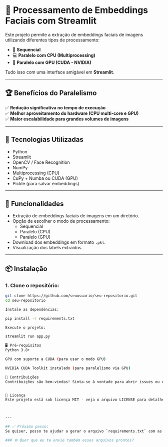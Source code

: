 # 🔗 Processamento de Embeddings Faciais com Streamlit

Este projeto permite a extração de embeddings faciais de imagens utilizando diferentes tipos de processamento:

- 🧠 **Sequencial**
- 💻 **Paralelo com CPU (Multiprocessing)**
- 🚀 **Paralelo com GPU (CUDA - NVIDIA)**

Tudo isso com uma interface amigável em **Streamlit**.

---

## 🏆 Benefícios do Paralelismo

✅ **Redução significativa no tempo de execução**  
✅ **Melhor aproveitamento do hardware (CPU multi-core e GPU)**  
✅ **Maior escalabilidade para grandes volumes de imagens**

---

## 🚀 Tecnologias Utilizadas

- Python
- Streamlit
- OpenCV / Face Recognition
- NumPy
- Multiprocessing (CPU)
- CuPy + Numba ou CUDA (GPU)
- Pickle (para salvar embeddings)

---

## 🎯 Funcionalidades

- Extração de embeddings faciais de imagens em um diretório.
- Opção de escolher o modo de processamento:
  - Sequencial
  - Paralelo (CPU)
  - Paralelo (GPU)
- Download dos embeddings em formato `.pkl`.
- Visualização dos labels extraídos.

---

## 📦 Instalação

### 1. Clone o repositório:

```bash
git clone https://github.com/seuusuario/seu-repositorio.git
cd seu-repositorio

Instale as dependências:

pip install -r requirements.txt

Execute o projeto:

streamlit run app.py

🖥️ Pré-requisitos
Python 3.8+

GPU com suporte a CUDA (para usar o modo GPU)

NVIDIA CUDA Toolkit instalado (para paralelismo via GPU)

🤝 Contribuições
Contribuições são bem-vindas! Sinta-se à vontade para abrir issues ou enviar pull requests.


📄 Licença
Este projeto está sob licença MIT - veja o arquivo LICENSE para detalhes.



---

## ✅ Próximo passo:
Se quiser, posso te ajudar a gerar o arquivo `requirements.txt` com as dependências exatas, além de um modelo de `.gitignore` adequado para projetos Python.

### ⚙️ Quer que eu te envie também esses arquivos prontos?

